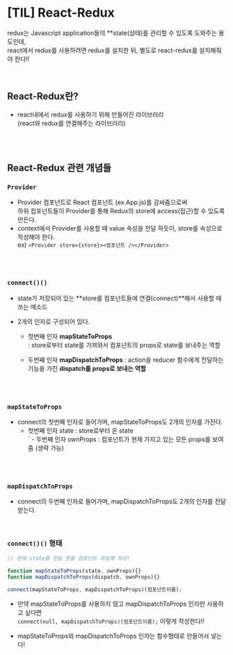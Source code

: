 # [TIL] React-Redux
redux는 Javascript application들의 **state(상태)를 관리할 수 있도록 도와주는 용도인데,   
react에서 redux를 사용하려면 redux를 설치한 뒤, 별도로 react-redux를 설치해줘야 한다!!

<br />

## React-Redux란?
- react내에서 redux를 사용하기 위해 만들어진 라이브러리    
  (react와 redux를 연결해주는 라이브러리)

<br />
<br />

## React-Redux 관련 개념들

### `Provider`
- Provider 컴포넌트로 React 컴포넌트 (ex.App.js)를 감싸줌으로써    
  하위 컴포넌트들이 Provider를 통해 Redux의 store에 access(접근)할 수 있도록 만든다.
- context에서 Provider를 사용할 때 value 속성을 전달 하듯이, store를 속성으로 작성해야 한다.   
  ex) `<Provider store={store}><컴포넌트 /></Provider>`

<br />
<br />

### `connect()()`
- state가 저장되어 있는 **store를 컴포넌트들에 연결(connect)**해서 사용할 때 쓰는 메소드

- 2개의 인자로 구성되어 있다.
  - 첫번째 인자 **mapStateToProps**   
    : store로부터 state를 가져와서 컴포넌트의 props로 state를 보내주는 역할
  
  - 두번째 인자 **mapDispatchToProps**
  : action을 reducer 함수에게 전달하는 기능을 가진 **dispatch를 props로 보내는 역할**

<br />
<br />

### `mapStateToProps`
- connect의 첫번째 인자로 들어가며, mapStateToProps도 2개의 인자를 가진다.
  - 첫번째 인자 state : store로부터 온 state     
` - 두번째 인자 ownProps : 컴포넌트가 현재 가지고 있는 모든 props를 보여줌 (생략 가능)

<br />
<br />

### `mapDispatchToProps`
- connect의 두번째 인자로 들어가며, mapDispatchToProps도 2개의 인자를 전달 받는다. 


<br />

### `connect()()` 형태   

```javascript
// 현재 state를 전달 받을 컴포넌트 파일에 작성!

function mapStateToProps(state, ownProps){} 
function mapDispatchToProps(dispatch, ownProps){} 

connect(mapStateToProps, mapDispatchToProps)(컴포넌트이름);
```

- 만약 mapStateToProps를 사용하지 않고 mapDispatchToProps 인자만 사용하고 싶다면    
`connect(null, mapDispatchToProps)(컴포넌트이름);` 이렇게 작성한다!!

- mapStateToProps와 mapDispatchToProps 인자는 함수형태로 만들어서 넣는다!

<br />